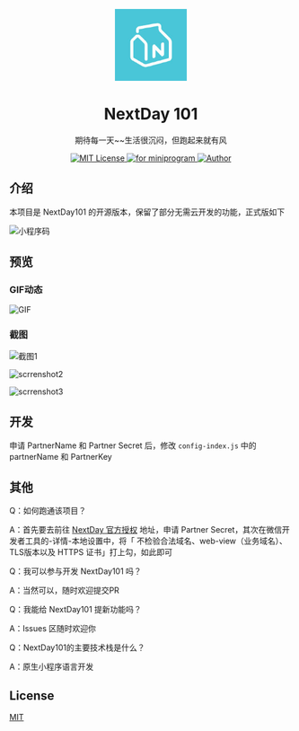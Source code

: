 

<p align="center"><img src="./screenshot/logo.jpg"
        alt="Logo" width="128" height="128" style="max-width: 100%;"></p>
<h1 align="center">NextDay 101</h1>
<p align="center">期待每一天~~生活很沉闷，但跑起来就有风</p>
<p align="center">
    <a href="https://github.com/johanazhu/nextday101/blob/master/LICENSE">
        <img src="https://img.shields.io/github/license/Ice-Hazymoon/MikuTools.svg" alt="MIT License" />
    </a>
    <a href="https://developers.weixin.qq.com/miniprogram/dev/framework/">
        <img src="https://img.shields.io/badge/miniprogram-v2.14.1-yellow" alt="for miniprogram">
    </a>
    <a href="https://azhubaby.com/">
        <img src="https://badgen.net/badge/author/johanazhu/f2a" alt="Author">
    </a>
</p>






## 介绍

 本项目是 NextDay101 的开源版本，保留了部分无需云开发的功能，正式版如下

![小程序码](https://s2.loli.net/2022/04/27/2rkuMdWgGhv3now.jpg)

## 预览

### GIF动态

![GIF](https://s2.loli.net/2022/04/28/tYJXub8ZpBd7mkq.gif)

### 截图

![截图1](https://s2.loli.net/2022/04/28/OYUc6k7NhWTHBDo.png)

![scrrenshot2](https://s2.loli.net/2022/04/28/htlDHTBIroExyP4.png)

![scrrenshot3](https://s2.loli.net/2022/04/28/LEXDZ469xgyMbU8.png)

## 开发

申请 PartnerName 和 Partner Secret 后，修改 `config-index.js` 中的 partnerName 和 PartnerKey 



## 其他

Q：如何跑通该项目？

A：首先要去前往 [NextDay 官方授权](https://github.com/NXMIX/nextday-public-api) 地址，申请 Partner Secret，其次在微信开发者工具的-详情-本地设置中，将「 不检验合法域名、web-view（业务域名）、TLS版本以及 HTTPS 证书」打上勾，如此即可

Q：我可以参与开发 NextDay101 吗？

A：当然可以，随时欢迎提交PR

Q：我能给 NextDay101 提新功能吗？

A：Issues 区随时欢迎你

Q：NextDay101的主要技术栈是什么？

A：原生小程序语言开发

## License

[MIT](https://github.com/johanazhu/nextday101/blob/master/LICENSE)